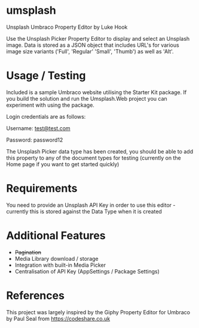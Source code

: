 # umsplash
Unsplash Umbraco Property Editor by Luke Hook

Use the Unsplash Picker Property Editor to display and select an Unsplash image. Data is stored as a JSON object that includes URL's for various image size variants ('Full', 'Regular' 'Small', 'Thumb') as well as 'Alt'.

# Usage / Testing

Included is a sample Umbraco website utilising the Starter Kit package. If you build the solution and run the Umsplash.Web project you can experiment with using the package.

Login credentials are as follows:

Username: test@test.com

Password: password12

The Unsplash Picker data type has been created, you should be able to add this property to any of the document types for testing (currently on the Home page if you want to get started quickly)

# Requirements

You need to provide an Unsplash API Key in order to use this editor - currently this is stored against the Data Type when it is created

# Additional Features

- ~~Pagination~~
- Media Library download / storage
- Integration with built-in Media Picker
- Centralisation of API Key (AppSettings / Package Settings)

# References
This project was largely inspired by the Giphy Property Editor for Umbraco by Paul Seal from https://codeshare.co.uk
